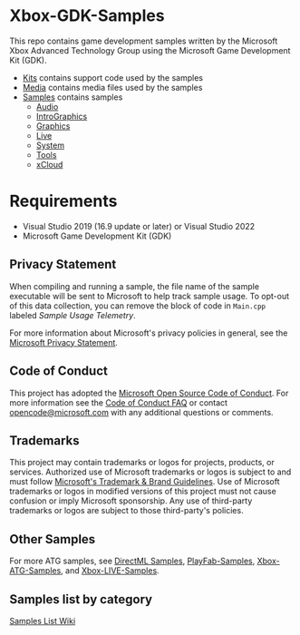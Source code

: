 # Xbox-GDK-Samples

This repo contains game development samples written by the Microsoft Xbox Advanced Technology Group using the Microsoft Game Development Kit (GDK).

* [Kits](/Kits) contains support code used by the samples
* [Media](/Media) contains media files used by the samples
* [Samples](../../../wiki/SampleList) contains samples
  * [Audio](../../../wiki/SampleList#Audio)
  * [IntroGraphics](../../../wiki/SampleList#Intro-Graphics)
  * [Graphics](../../../wiki/SampleList#Graphics)
  * [Live](../../../wiki/SampleList#Live)
  * [System](../../../wiki/SampleList#System)
  * [Tools](../../../wiki/SampleList#Tools)
  * [xCloud](../../../wiki/SampleList#xCloud)

# Requirements

* Visual Studio 2019 (16.9 update or later) or Visual Studio 2022
* Microsoft Game Development Kit (GDK)

## Privacy Statement

When compiling and running a sample, the file name of the sample executable will be sent to Microsoft to help track sample usage. To opt-out of this data collection, you can remove the block of code in ``Main.cpp`` labeled _Sample Usage Telemetry_.

For more information about Microsoft's privacy policies in general, see the [Microsoft Privacy Statement](https://privacy.microsoft.com/privacystatement/).

## Code of Conduct

This project has adopted the [Microsoft Open Source Code of Conduct](https://opensource.microsoft.com/codeofconduct/). For more information see the [Code of Conduct FAQ](https://opensource.microsoft.com/codeofconduct/faq/) or contact [opencode@microsoft.com](mailto:opencode@microsoft.com) with any additional questions or comments.

## Trademarks

This project may contain trademarks or logos for projects, products, or services. Authorized use of Microsoft trademarks or logos is subject to and must follow [Microsoft's Trademark & Brand Guidelines](https://www.microsoft.com/en-us/legal/intellectualproperty/trademarks/usage/general). Use of Microsoft trademarks or logos in modified versions of this project must not cause confusion or imply Microsoft sponsorship. Any use of third-party trademarks or logos are subject to those third-party's policies.

## Other Samples

For more ATG samples, see [DirectML Samples](https://github.com/microsoft/DirectML), [PlayFab-Samples](https://github.com/PlayFab/PlayFab-Samples), [Xbox-ATG-Samples](https://github.com/microsoft/Xbox-ATG-Samples), and [Xbox-LIVE-Samples](https://github.com/microsoft/xbox-live-samples).

## Samples list by category

[Samples List Wiki](../../../wiki/SampleList)
